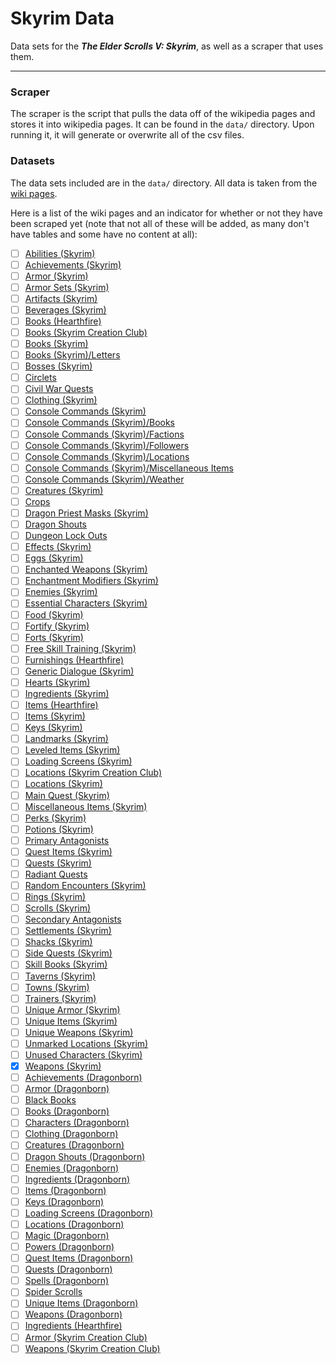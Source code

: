 # Skyrim Data

Data sets for the ***The Elder Scrolls V: Skyrim***, as well as a scraper that uses them.

---

### Scraper

The scraper is the script that pulls the data off of the wikipedia pages and stores it into wikipedia pages. It can be found in the `data/` directory. Upon running it, it will generate or overwrite all of the csv files.

### Datasets

The data sets included are in the `data/` directory. All data is taken from the [wiki pages](https://elderscrolls.fandom.com/wiki/Category:Skyrim:_Lists).

Here is a list of the wiki pages and an indicator for whether or not they have been scraped yet (note that not all of these will be added, as many don't have tables and some have no content at all):

- [ ] [Abilities (Skyrim)](https://elderscrolls.fandom.com/wiki/Abilities_(Skyrim))
- [ ] [Achievements (Skyrim)](https://elderscrolls.fandom.com/wiki/Achievements_(Skyrim))
- [ ] [Armor (Skyrim)](https://elderscrolls.fandom.com/wiki/Armor_(Skyrim))
- [ ] [Armor Sets (Skyrim)](https://elderscrolls.fandom.com/wiki/Armor_Sets_(Skyrim))
- [ ] [Artifacts (Skyrim)](https://elderscrolls.fandom.com/wiki/Artifacts_(Skyrim))
- [ ] [Beverages (Skyrim)](https://elderscrolls.fandom.com/wiki/Beverages_(Skyrim))
- [ ] [Books (Hearthfire)](https://elderscrolls.fandom.com/wiki/Books_(Hearthfire))
- [ ] [Books (Skyrim Creation Club)](https://elderscrolls.fandom.com/wiki/Books_(Skyrim_Creation_Club))
- [ ] [Books (Skyrim)](https://elderscrolls.fandom.com/wiki/Books_(Skyrim))
- [ ] [Books (Skyrim)/Letters](https://elderscrolls.fandom.com/wiki/Books_(Skyrim)/Letters)
- [ ] [Bosses (Skyrim)](https://elderscrolls.fandom.com/wiki/Bosses_(Skyrim))
- [ ] [Circlets](https://elderscrolls.fandom.com/wiki/Circlets)
- [ ] [Civil War Quests](https://elderscrolls.fandom.com/wiki/Civil_War_Quests)
- [ ] [Clothing (Skyrim)](https://elderscrolls.fandom.com/wiki/Clothing_(Skyrim))
- [ ] [Console Commands (Skyrim)](https://elderscrolls.fandom.com/wiki/Console_Commands_(Skyrim))
- [ ] [Console Commands (Skyrim)/Books](https://elderscrolls.fandom.com/wiki/Console_Commands_(Skyrim)/Books)
- [ ] [Console Commands (Skyrim)/Factions](https://elderscrolls.fandom.com/wiki/Console_Commands_(Skyrim)/Factions)
- [ ] [Console Commands (Skyrim)/Followers](https://elderscrolls.fandom.com/wiki/Console_Commands_(Skyrim)/Followers)
- [ ] [Console Commands (Skyrim)/Locations](https://elderscrolls.fandom.com/wiki/Console_Commands_(Skyrim)/Locations)
- [ ] [Console Commands (Skyrim)/Miscellaneous Items](https://elderscrolls.fandom.com/wiki/Console_Commands_(Skyrim)/Miscellaneous_Items)
- [ ] [Console Commands (Skyrim)/Weather](https://elderscrolls.fandom.com/wiki/Console_Commands_(Skyrim)/Weather)
- [ ] [Creatures (Skyrim)](https://elderscrolls.fandom.com/wiki/Creatures_(Skyrim))
- [ ] [Crops](https://elderscrolls.fandom.com/wiki/Crops)
- [ ] [Dragon Priest Masks (Skyrim)](https://elderscrolls.fandom.com/wiki/Dragon_Priest_Masks_(Skyrim))
- [ ] [Dragon Shouts](https://elderscrolls.fandom.com/wiki/Dragon_Shouts)
- [ ] [Dungeon Lock Outs](https://elderscrolls.fandom.com/wiki/Dungeon_Lock_Outs)
- [ ] [Effects (Skyrim)](https://elderscrolls.fandom.com/wiki/Effects_(Skyrim))
- [ ] [Eggs (Skyrim)](https://elderscrolls.fandom.com/wiki/Eggs_(Skyrim))
- [ ] [Enchanted Weapons (Skyrim)](https://elderscrolls.fandom.com/wiki/Enchanted_Weapons_(Skyrim))
- [ ] [Enchantment Modifiers (Skyrim)](https://elderscrolls.fandom.com/wiki/Enchantment_Modifiers_(Skyrim))
- [ ] [Enemies (Skyrim)](https://elderscrolls.fandom.com/wiki/Enemies_(Skyrim))
- [ ] [Essential Characters (Skyrim)](https://elderscrolls.fandom.com/wiki/Essential_Characters_(Skyrim))
- [ ] [Food (Skyrim)](https://elderscrolls.fandom.com/wiki/Food_(Skyrim))
- [ ] [Fortify (Skyrim)](https://elderscrolls.fandom.com/wiki/Fortify_(Skyrim))
- [ ] [Forts (Skyrim)](https://elderscrolls.fandom.com/wiki/Forts_(Skyrim))
- [ ] [Free Skill Training (Skyrim)](https://elderscrolls.fandom.com/wiki/Free_Skill_Training_(Skyrim))
- [ ] [Furnishings (Hearthfire)](https://elderscrolls.fandom.com/wiki/Furnishings_(Hearthfire))
- [ ] [Generic Dialogue (Skyrim)](https://elderscrolls.fandom.com/wiki/Generic_Dialogue_(Skyrim))
- [ ] [Hearts (Skyrim)](https://elderscrolls.fandom.com/wiki/Hearts_(Skyrim))
- [ ] [Ingredients (Skyrim)](https://elderscrolls.fandom.com/wiki/Ingredients_(Skyrim))
- [ ] [Items (Hearthfire)](https://elderscrolls.fandom.com/wiki/Items_(Hearthfire))
- [ ] [Items (Skyrim)](https://elderscrolls.fandom.com/wiki/Items_(Skyrim))
- [ ] [Keys (Skyrim)](https://elderscrolls.fandom.com/wiki/Keys_(Skyrim))
- [ ] [Landmarks (Skyrim)](https://elderscrolls.fandom.com/wiki/Landmarks_(Skyrim))
- [ ] [Leveled Items (Skyrim)](https://elderscrolls.fandom.com/wiki/Leveled_Items_(Skyrim))
- [ ] [Loading Screens (Skyrim)](https://elderscrolls.fandom.com/wiki/Loading_Screens_(Skyrim))
- [ ] [Locations (Skyrim Creation Club)](https://elderscrolls.fandom.com/wiki/Locations_(Skyrim_Creation_Club))
- [ ] [Locations (Skyrim)](https://elderscrolls.fandom.com/wiki/Locations_(Skyrim))
- [ ] [Main Quest (Skyrim)](https://elderscrolls.fandom.com/wiki/Main_Quest_(Skyrim))
- [ ] [Miscellaneous Items (Skyrim)](https://elderscrolls.fandom.com/wiki/Miscellaneous_Items_(Skyrim))
- [ ] [Perks (Skyrim)](https://elderscrolls.fandom.com/wiki/Perks_(Skyrim))
- [ ] [Potions (Skyrim)](https://elderscrolls.fandom.com/wiki/Potions_(Skyrim))
- [ ] [Primary Antagonists](https://elderscrolls.fandom.com/wiki/Primary_Antagonists)
- [ ] [Quest Items (Skyrim)](https://elderscrolls.fandom.com/wiki/Quest_Items_(Skyrim))
- [ ] [Quests (Skyrim)](https://elderscrolls.fandom.com/wiki/Quests_(Skyrim))
- [ ] [Radiant Quests](https://elderscrolls.fandom.com/wiki/Radiant_Quests)
- [ ] [Random Encounters (Skyrim)](https://elderscrolls.fandom.com/wiki/Random_Encounters_(Skyrim))
- [ ] [Rings (Skyrim)](https://elderscrolls.fandom.com/wiki/Rings_(Skyrim))
- [ ] [Scrolls (Skyrim)](https://elderscrolls.fandom.com/wiki/Scrolls_(Skyrim))
- [ ] [Secondary Antagonists](https://elderscrolls.fandom.com/wiki/Secondary_Antagonists)
- [ ] [Settlements (Skyrim)](https://elderscrolls.fandom.com/wiki/Settlements_(Skyrim))
- [ ] [Shacks (Skyrim)](https://elderscrolls.fandom.com/wiki/Shacks_(Skyrim))
- [ ] [Side Quests (Skyrim)](https://elderscrolls.fandom.com/wiki/Side_Quests_(Skyrim))
- [ ] [Skill Books (Skyrim)](https://elderscrolls.fandom.com/wiki/Skill_Books_(Skyrim))
- [ ] [Taverns (Skyrim)](https://elderscrolls.fandom.com/wiki/Taverns_(Skyrim))
- [ ] [Towns (Skyrim)](https://elderscrolls.fandom.com/wiki/Towns_(Skyrim))
- [ ] [Trainers (Skyrim)](https://elderscrolls.fandom.com/wiki/Trainers_(Skyrim))
- [ ] [Unique Armor (Skyrim)](https://elderscrolls.fandom.com/wiki/Unique_Armor_(Skyrim))
- [ ] [Unique Items (Skyrim)](https://elderscrolls.fandom.com/wiki/Unique_Items_(Skyrim))
- [ ] [Unique Weapons (Skyrim)](https://elderscrolls.fandom.com/wiki/Unique_Weapons_(Skyrim))
- [ ] [Unmarked Locations (Skyrim)](https://elderscrolls.fandom.com/wiki/Unmarked_Locations_(Skyrim))
- [ ] [Unused Characters (Skyrim)](https://elderscrolls.fandom.com/wiki/Unused_Characters_(Skyrim))
- [x] [Weapons (Skyrim)](https://elderscrolls.fandom.com/wiki/Weapons_(Skyrim))
- [ ] [Achievements (Dragonborn)](https://elderscrolls.fandom.com/wiki/Achievements_(Dragonborn))
- [ ] [Armor (Dragonborn)](https://elderscrolls.fandom.com/wiki/Armor_(Dragonborn))
- [ ] [Black Books](https://elderscrolls.fandom.com/wiki/Black_Books)
- [ ] [Books (Dragonborn)](https://elderscrolls.fandom.com/wiki/Books_(Dragonborn))
- [ ] [Characters (Dragonborn)](https://elderscrolls.fandom.com/wiki/Characters_(Dragonborn))
- [ ] [Clothing (Dragonborn)](https://elderscrolls.fandom.com/wiki/Clothing_(Dragonborn))
- [ ] [Creatures (Dragonborn)](https://elderscrolls.fandom.com/wiki/Creatures_(Dragonborn))
- [ ] [Dragon Shouts (Dragonborn)](https://elderscrolls.fandom.com/wiki/Dragon_Shouts_(Dragonborn))
- [ ] [Enemies (Dragonborn)](https://elderscrolls.fandom.com/wiki/Enemies_(Dragonborn))
- [ ] [Ingredients (Dragonborn)](https://elderscrolls.fandom.com/wiki/Ingredients_(Dragonborn))
- [ ] [Items (Dragonborn)](https://elderscrolls.fandom.com/wiki/Items_(Dragonborn))
- [ ] [Keys (Dragonborn)](https://elderscrolls.fandom.com/wiki/Keys_(Dragonborn))
- [ ] [Loading Screens (Dragonborn)](https://elderscrolls.fandom.com/wiki/Loading_Screens_(Dragonborn))
- [ ] [Locations (Dragonborn)](https://elderscrolls.fandom.com/wiki/Locations_(Dragonborn))
- [ ] [Magic (Dragonborn)](https://elderscrolls.fandom.com/wiki/Magic_(Dragonborn))
- [ ] [Powers (Dragonborn)](https://elderscrolls.fandom.com/wiki/Powers_(Dragonborn))
- [ ] [Quest Items (Dragonborn)](https://elderscrolls.fandom.com/wiki/Quest_Items_(Dragonborn))
- [ ] [Quests (Dragonborn)](https://elderscrolls.fandom.com/wiki/Quests_(Dragonborn))
- [ ] [Spells (Dragonborn)](https://elderscrolls.fandom.com/wiki/Spells_(Dragonborn))
- [ ] [Spider Scrolls](https://elderscrolls.fandom.com/wiki/Spider_Scrolls)
- [ ] [Unique Items (Dragonborn)](https://elderscrolls.fandom.com/wiki/Unique_Items_(Dragonborn))
- [ ] [Weapons (Dragonborn)](https://elderscrolls.fandom.com/wiki/Weapons_(Dragonborn))
- [ ] [Ingredients (Hearthfire)](https://elderscrolls.fandom.com/wiki/Ingredients_(Hearthfire))
- [ ] [Armor (Skyrim Creation Club)](https://elderscrolls.fandom.com/wiki/Armor_(Skyrim_Creation_Club))
- [ ] [Weapons (Skyrim Creation Club)](https://elderscrolls.fandom.com/wiki/Weapons_(Skyrim_Creation_Club))